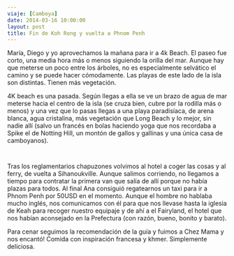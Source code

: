 ```yaml
---
viaje: [Camboya]
date: 2014-03-16 10:00:00
layout: post
title: Fin de Koh Rong y vuelta a Phnom Penh
---
```

<p>María, Diego y yo aprovechamos la mañana para ir a 4k Beach. El paseo fue corto, una media hora más o menos siguiendo la orilla del mar. Aunque hay que meterse un poco entre los árboles, no es especialmente selvático el camino y se puede hacer cómodamente. Las playas de este lado de la isla son distintas. Tienen más vegetación.</p>
<p>4K beach es una pasada. Según llegas a ella se ve un brazo de agua de mar meterse hacia el centro de la isla (se cruza bien, cubre por la rodilla más o menos) y una vez que lo pasas llegas a una playa paradisíaca, de arena blanca, agua cristalina, más vegetación que Long Beach y lo mejor, sin nadie allí (salvo un francés en bolas haciendo yoga que nos recordaba a Spike el de Notting Hill, un montón de gallos y gallinas y una única casa de camboyanos).</p>
<p><img src="https://lh6.ggpht.com/41VtomUbBic1hA-6lLsIlpEz2CU9Rbscy89JrD7cI2aZb-urEvsrlNWK3_u-8LEYM5BDiRpMfpT9GaDVqrAB" alt="" data-key="3100192"></p>
<p><img src="https://lh6.ggpht.com/P4o7V5zJg-w3TXUe34FuMNlKPgnmIQQWJIhwlBx-_7z_Nz4CR1aPvPysEZySiLU6SBfmr7W5ybCV0ugLBa4" alt="" data-key="1070156"></p>
<p>Tras los reglamentarios chapuzones volvimos al hotel a coger las cosas y al ferry, de vuelta a Sihanoukville. Aunque salimos corriendo, no llegamos a tiempo para contratar la primera van que salía de allí porque no había plazas para todos. Al final Ana consiguió regatearnos un taxi para ir a Phnom Penh por 50USD en el momento. Aunque el hombre no hablaba mucho inglés, nos comunicamos con él para que nos llevase hasta la iglesia de Keah para recoger nuestro equipaje y de ahí a el Fairyland, el hotel que nos habían aconsejado en la Prefectura (con razón, bueno, bonito y barato).</p>
<p>Para cenar seguimos la recomendación de la guía y fuimos a Chez Mama y nos encantó! Comida con inspiración francesa y khmer. Simplemente deliciosa.</p>
